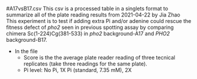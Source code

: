 
#A17vsB17.csv
This csv is a processed table in a singlets format to summarize all of the plate reading results from 2021-04-22 by Jia Zhao\
This experiment is to test if adding extra Pi and/or adenine could rescue the fitness defect of *pho2* seen in previous spotting assay by comparing chimera Sc(1-224)Cg(381-533) in *pho2* background-A17 and *PHO2* background-B17.
- In the file
  - Score is the the average plate reader reading of three tecnical replicates (take three readings for the same plate).
  - Pi level: No Pi, 1X Pi (standard, 7.35 mM), 2X
